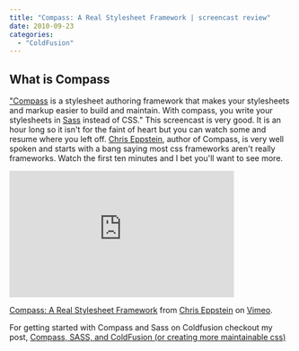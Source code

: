 ```yaml
---
title: "Compass: A Real Stylesheet Framework | screencast review"
date: 2010-09-23
categories: 
  - "ColdFusion"
---
```


## What is Compass

["Compass](http://compass-style.org/) is a stylesheet authoring framework that makes your stylesheets and markup easier to build and maintain. With compass, you write your stylesheets in [Sass](http://sass-lang.com/) instead of CSS." This screencast is very good. It is an hour long so it isn't for the faint of heart but you can watch some and resume where you left off. [Chris Eppstein](http://github.com/chriseppstein), author of Compass, is very well spoken and starts with a bang saying most css frameworks aren't really frameworks. Watch the first ten minutes and I bet you'll want to see more. 

<iframe src="http://player.vimeo.com/video/4335944" width="400" height="225" frameborder="0"></iframe>

[Compass: A Real Stylesheet Framework](http://vimeo.com/4335944) from [Chris Eppstein](http://vimeo.com/user1651762) on [Vimeo](http://vimeo.com).

For getting started with Compass and Sass on Coldfusion checkout my post, [Compass, SASS, and ColdFusion (or creating more maintainable css)](http://mikehenke.com/post.cfm/compass-sass-and-coldfusion-or-creating-more-maintainable-css)
